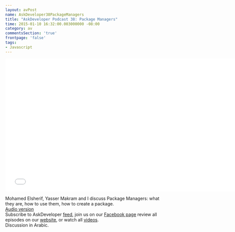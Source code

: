 ```yaml
---
layout: avPost
name: AskDeveloper38PackageManagers
title: "AskDeveloper Podcast 38: Package Managers"
time: 2015-01-10 16:32:00.003000000 -08:00
category: av
commentsSection: 'true'
frontpage: 'false'
tags: 
- Javascript
---
```


<iframe width="750" height="422" src="//www.youtube.com/embed/GNSPjPpnLtQ" frameborder="0" allowfullscreen></iframe>

Mohamed Elsherif, Yasser Makram and I discuss Package Managers: what they are, how to use them, how to create a package.  
[Audio version](https://soundcloud.com/askdeveloper/ep38-package-managers)  
Subscribe to AskDeveloper [feed](http://feeds.feedburner.com/Askdeveloper), join us on our [Facebook page](https://www.facebook.com/askdeveloper) review all episodes on our [website](http://www.askdeveloper.com/), or watch all [videos](https://www.youtube.com/user/bashmohandes/).  
Discussion in Arabic.  
